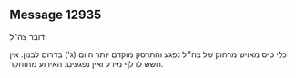 ## Message 12935

דובר צה"ל:

כלי טיס מאויש מרחוק של צה״ל נפגע והתרסק מוקדם יותר היום (ג') בדרום לבנון.
אין חשש לדלף מידע ואין נפגעים. האירוע מתוחקר.

